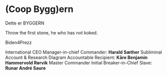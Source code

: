 # (Coop Bygg)ern
Dette er BYGGERN

Throw the first stone, he who has not koked.

Biden4Prezz

International CEO Manager-in-chief Commander: **Harald Sæther** 
Subliminal Account & Research Diagram Accountable Recipient: **Kåre Benjamin Hammervold Rørvik**
Master Commander Initial Breaker-in-Chief Slave: **Runar André Saure**
